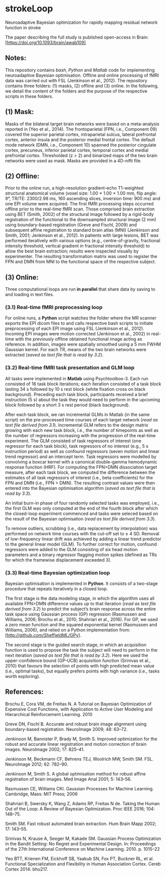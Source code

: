 # strokeLoop
Neuroadaptive Bayesian optimization for rapidly mapping residual network function in stroke 

The paper describing the full study is published open-access in Brain: [https://doi.org/10.1093/brain/awab109]

## Notes:
This repository contains *bash*, *Python* and *Matlab* code for implementing neuroadaptive Bayesian optimisation. Offline and online processing of fMRI data was carried out with FSL (Jenkinson et al., 2012). The repository contains three folders: (1) masks, (2) offline and (3) online. In the following, we detail the content of the folders and the purpose of the respective scripts in these folders. 

## (1) Mask:
Masks of the bilateral target brain networks were based on a meta-analysis reported in (Yeo et al., 2014). The frontoparietal (FPN, i.e., Component 09) covered the superior parietal cortex, intraparietal sulcus, lateral prefrontal cortex, anterior insula and the posterior medial frontal cortex. The default mode network (DMN, i.e., Component 10) spanned the posterior cingulate cortex, precuneus, inferior parietal cortex, temporal cortex and medial prefrontal cortex. Thresholded (z > 2) and binarized maps of the two brain networks were used as mask. Masks are provided in a 4D-nifti file.

## (2) Offline:
Prior to the online run, a high-resolution gradient-echo T1-weighted structural anatomical volume (voxel size: 1.00 × 1.00 × 1.00 mm, flip angle: 9°, TR/TE: 2300/2.98 ms, 160 ascending slices, inversion time: 900 ms) and one EPI volume were acquired. The first fMRI processing steps occurred offline prior to the real-time fMRI scan. Those comprised brain extraction using BET (Smith, 2002) of the structural image followed by a rigid-body registration of the functional to the downsampled structural image (2 mm) using boundary-based registration (Greve and Fischl, 2009) and subsequent affine registration to standard brain atlas (MNI) (Jenkinson and Smith, 2001; Jenkinson et al., 2012). In patients with large lesions, BET was performed iteratively with various options (e.g., centre-of-gravity, fractional intensity threshold, vertical gradient in fractional intensity threshold) to allow the best brain extraction; results were inspected visually by experimenter. The resulting transformation matrix was used to register the FPN and DMN from MNI to the functional space of the respective subject. 

## (3) Online:
Three computational loops are run **in parallel** that share data by saving to and loading in text files.

### (3.1) Real-time fMRI preprocessing loop
For online runs, a **Python** script watches the folder where the MR scanner exports the EPI dicom files to and  calls respective bash scripts to initiate preprocessing of each EPI image using FSL (Jenkinson et al., 2012).  Incoming EPI images were motion corrected (Jenkinson et al., 2002) in real-time with the previously offline obtained functional image acting as reference. In addition, images were spatially smoothed using a 5 mm FWHM Gaussian kernel. For each TR, means of the two brain networks were extracted (*saved as text file that is read by 3.2*).

### (3.2) Real-time fMRI task presentation and GLM loop
All tasks were implemented in **Matlab** using Psychtoolbox-3. Each run consisted of 16 task block iterations; each iteration consisted of a task block lasting 34 s followed by 10 s rest block (white fixation cross on black background). Preceding each task block, participants received a brief instruction (5 s) about the task they would need to perform in the upcoming block followed by a short 3 s rest period (black background).

After each task block, we ran incremental GLMs in Matlab (in the same script) on the pre-processed time courses of each target network (*read as text file derived from 3.1*). Incremental GLM refers to the design matrix growing with each new task block, i.e., the number of timepoints as well as the number of regressors increasing with the progression of the real-time experiment. The GLM consisted of task regressors of interest (one regressor for each task block), task regressors of no interest (e.g., 5 s instruction period) as well as confound regressors (seven motion and linear trend regressor) and an intercept term. Task regressors were modelled by convolving a boxcar kernel with a canonical double-gamma hemodynamic response function (HRF). For computing the FPN>DMN dissociation target measure, after each task block, we computed the difference between the estimates of all task regressors of interest (i.e., beta coefficients) for the FPN and DMN (i.e., FPN > DMN). The resulting contrast values were then entered into the Bayesian optimisation algorithm (*saved as text file that is read by 3.3*). 

An initial burn-in phase of four randomly selected tasks was employed, i.e., the first GLM was only computed at the end of the fourth block after which the closed-loop experiment commenced and tasks were seleced based on the result of the Bayesian optimisation (*read as text file derived from 3.3*). 

To remove outliers, scrubbing (i.e., data replacement by interpolation) was performed on network time courses with the cut-off set to ± 4 SD. Removal of low-frequency linear drift was achieved by adding a linear trend predictor to the general linear model (GLM). To further correct for motion, confound regressors were added to the GLM consisting of six head motion parameters and a binary regressor flagging motion spikes (defined as TRs for which the framewise displacement exceeded 3).

### (3.3) Real-time Bayesian optimization loop
Bayesian optimisation is implemented in **Python**. It consists of a two-stage procedure that repeats iteratively in a closed loop. 

The first stage is the data modeling stage, in which the algorithm uses all available FPN>DMN difference values up to that iteration (*read as text file derived from 3.2*) to predict the subject’s brain response across the entire task space using Gaussian process (GP) regression (Rasmussen and Williams, 2006; Brochu et al., 2010; Shahriari et al., 2016). For GP, we used a zero mean function and the squared exponential kernel (Rasmussen and Williams, 2006), and relied on a Python implementation from: [http://github.com/SheffieldML/GPy]. 

The second stage is the guided search stage, in which an acquisition function is used to propose the task the subject will need to perform in the next iteration (*saved as text file that is read by 3.2*). Here we used the upper-confidence bound (GP-UCB) acquisition function (Srinivas et al., 2010) that favours the selection of points with high predicted mean value (i.e., optimal tasks), but equally prefers points with high variance (i.e., tasks worth exploring).

## References:
Brochu E, Cora VM, de Freitas N. A Tutorial on Bayesian Optimization of Expensive Cost Functions, with Application to Active User Modeling and Hierarchical Reinforcement Learning. 2010

Greve DN, Fischl B. Accurate and robust brain image alignment using boundary-based registration. NeuroImage 2009; 48: 63–72.

Jenkinson M, Bannister P, Brady M, Smith S. Improved optimization for the robust and accurate linear registration and motion correction of brain images. NeuroImage 2002; 17: 825–41.

Jenkinson M, Beckmann CF, Behrens TEJ, Woolrich MW, Smith SM. FSL. NeuroImage 2012; 62: 782–90.

Jenkinson M, Smith S. A global optimisation method for robust affine registration of brain images. Med Image Anal 2001; 5: 143–56.

Rasmussen CE, Williams CKI. Gaussian Processes for Machine Learning. Cambridge, Mass: MIT Press; 2006

Shahriari B, Swersky K, Wang Z, Adams RP, Freitas N de. Taking the Human Out of the Loop: A Review of Bayesian Optimization. Proc IEEE 2016; 104: 148–75.

Smith SM. Fast robust automated brain extraction. Hum Brain Mapp 2002; 17: 143–55.

Srinivas N, Krause A, Seeger M, Kakade SM. Gaussian Process Optimization in the Bandit Setting: No Regret and Experimental Design. In: Proceedings of the 27th International Conference on Machine Learning. 2010. p. 1015–22

Yeo BTT, Krienen FM, Eickhoff SB, Yaakub SN, Fox PT, Buckner RL, et al. Functional Specialization and Flexibility in Human Association Cortex. Cereb Cortex 2014: bhu217.
